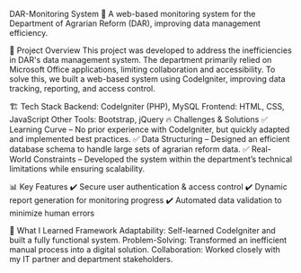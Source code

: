 DAR-Monitoring System
🚀 A web-based monitoring system for the Department of Agrarian Reform (DAR), improving data management efficiency.

📌 Project Overview
This project was developed to address the inefficiencies in DAR's data management system. The department primarily relied on Microsoft Office applications, limiting collaboration and accessibility. To solve this, we built a web-based system using CodeIgniter, improving data tracking, reporting, and access control.

🏗 Tech Stack
Backend: CodeIgniter (PHP), MySQL
Frontend: HTML, CSS, JavaScript
Other Tools: Bootstrap, jQuery
🔥 Challenges & Solutions
✅ Learning Curve – No prior experience with CodeIgniter, but quickly adapted and implemented best practices.
✅ Data Structuring – Designed an efficient database schema to handle large sets of agrarian reform data.
✅ Real-World Constraints – Developed the system within the department’s technical limitations while ensuring scalability.

📊 Key Features
✔️ Secure user authentication & access control
✔️ Dynamic report generation for monitoring progress
✔️ Automated data validation to minimize human errors

🎯 What I Learned
Framework Adaptability: Self-learned CodeIgniter and built a fully functional system.
Problem-Solving: Transformed an inefficient manual process into a digital solution.
Collaboration: Worked closely with my IT partner and department stakeholders.
